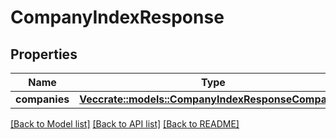 # CompanyIndexResponse

## Properties

Name | Type | Description | Notes
------------ | ------------- | ------------- | -------------
**companies** | [**Vec<crate::models::CompanyIndexResponseCompanies>**](companyIndexResponse_companies.md) |  | 

[[Back to Model list]](../README.md#documentation-for-models) [[Back to API list]](../README.md#documentation-for-api-endpoints) [[Back to README]](../README.md)


